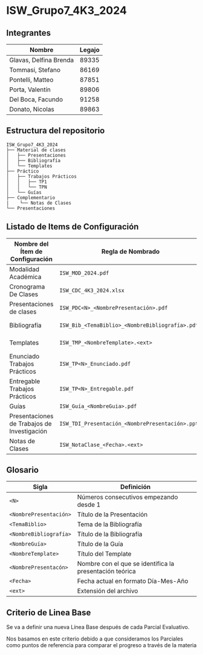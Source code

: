 # ISW_Grupo7_4K3_2024

## Integrantes 

| Nombre                   | Legajo               |
|------------------------- |----------------------|
| Glavas, Delfina Brenda   | 89335                |
| Tommasi, Stefano         | 86169                |
| Pontelli, Matteo         | 87851                |
| Porta, Valentín          | 89806                |
| Del Boca, Facundo        | 91258                |
| Donato, Nicolas          | 89863                |


## Estructura del repositorio
```
ISW_Grupo7_4K3_2024
├── Material de clases
│   ├── Presentaciones
│   ├── Bibliografía
│   └── Templates
├── Práctico
│   ├── Trabajos Prácticos
│   │   ├── TP1
│   │   └── TPN
│   └── Guías
├── Complementario
|    └── Notas de Clases
└── Presentaciones

```
## Listado de Items de Configuración

| Nombre del Ítem de Configuración  | Regla de Nombrado                           | Ubicación Física                                                        |
|-----------------------------------|---------------------------------------------|--------------------------------------------------------------------------|
| Modalidad Académica          | `ISW_MOD_2024.pdf`             | \ISW_Grupo7_4K3_2024\                      |
| Cronograma De Clases          | `ISW_CDC_4K3_2024.xlsx`             | \ISW_Grupo7_4K3_2024\                      |
| Presentaciones de clases          | `ISW_PDC<N>_<NombrePresentación>.pdf`             | \ISW_Grupo7_4K3_2024\Material De Clase\Presentaciones\                      |
| Bibliografía                      | `ISW_Bib_<TemaBiblio>_<NombreBibliografía>.pdf` | \ISW_Grupo7_4K3_2024/Material De Clase\Bibliografía\                   |
| Templates                         | `ISW_TMP_<NombreTemplate>.<ext>`              | \ISW_Grupo7_4K3_2024/Material De Clase\Templates\                         |
| Enunciado Trabajos Prácticos      | `ISW_TP<N>_Enunciado.pdf`                         | `\ISW_Grupo7_4K3_2024/Práctico\Trabajos Prácticos\TP<N>\`                   |
| Entregable Trabajos Prácticos     | `ISW_TP<N>_Entregable.pdf`                        | `\ISW_Grupo7_4K3_2024\Práctico\Trabajos Prácticos\TP<N>\`                   |
| Guías                             | `ISW_Guía_<NombreGuia>.pdf`                 | \ISW_Grupo7_4K3_2024\Práctico\Guías\                                      |
| Presentaciones de Trabajos de Investigación                            | `ISW_TDI_Presentación_<NombrePresentación>.pptx`                 | \ISW_Grupo7_4K3_2024\Trabajos De Investigación\
| Notas de Clases                    | `ISW_NotaClase_<Fecha>.<ext>`                     | \ISW_Grupo7_4K3_2024\Complementario\Notas De Clase\                        |


## Glosario

| Sigla                  | Definición                           |
|------------------------|--------------------------------------|
| `<N>`                  | Números consecutivos empezando desde 1     |
| `<NombrePresentación>` | Título de la Presentación            |
| `<TemaBiblio>`         | Tema de la Bibliografía              |
| `<NombreBibliografía>` | Título de la Bibliografía       |
| `<NombreGuía>`    | Título de la Guía                    |
| `<NombreTemplate>`| Título del Template                  |
|`<NombrePresentacón>`| Nombre con el que se identifica la presentación teórica|
| `<Fecha>`              | Fecha actual en formato Día-Mes-Año                       |
| `<ext>`                | Extensión del archivo                |
## Criterio de Linea Base

Se va a definir una nueva Línea Base después de cada Parcial Evaluativo.

Nos basamos en este criterio debido a que consideramos los Parciales como puntos de referencia para comparar el progreso a través de la materia

